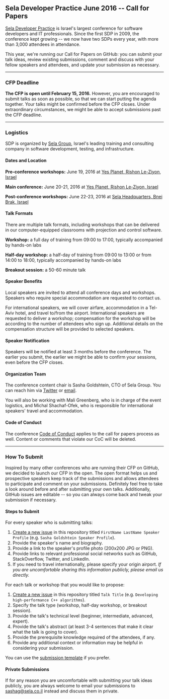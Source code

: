 ## Sela Developer Practice June 2016 -- Call for Papers

[Sela Developer Practice](http://www.seladeveloperpractice.com) is Israel's largest conference for software developers and IT professionals. Since the first SDP in 2009, the conference kept growing -- we now have two SDPs every year, with more than 3,000 attendees in attendance.

This year, we're running our Call for Papers on GitHub: you can submit your talk ideas, review existing submissions, comment and discuss with your fellow speakers and attendees, and update your submission as necessary.

___

### CFP Deadline

**The CFP is open until February 15, 2016.** However, you are encouraged to submit talks as soon as possible, so that we can start putting the agenda together. Your talks might be confirmed before the CFP closes. Under extraordinary circumstances, we might be able to accept submissions past the CFP deadline.

___

### Logistics

SDP is organized by [Sela Group](http://www.selagroup.com), Israel's leading training and consulting company in software development, testing, and infrastructure.

#### Dates and Location

**Pre-conference workshops:** June 19, 2016 at [Yes Planet, Rishon Le-Ziyon, Israel](https://goo.gl/maps/3XxkgadKmgJ2)

**Main conference:** June 20-21, 2016 at [Yes Planet, Rishon Le-Ziyon, Israel](https://goo.gl/maps/3XxkgadKmgJ2)

**Post-conference workshops:** June 22-23, 2016 at [Sela Headquarters, Bnei Brak, Israel](https://goo.gl/maps/S3YBpHJVVe32)

#### Talk Formats

There are multiple talk formats, including workshops that can be delivered in our computer-equipped classrooms with projection and control software.

**Workshop:** a full day of training from 09:00 to 17:00, typically accompanied by hands-on labs

**Half-day workshop:** a half-day of training from 09:00 to 13:00 or from 14:00 to 18:00, typically accompanied by hands-on labs

**Breakout session:** a 50-60 minute talk

#### Speaker Benefits

Local speakers are invited to attend all conference days and workshops. Speakers who require special accommodation are requested to contact us.

For international speakers, we will cover airfare, accommodation in a Tel-Aviv hotel, and travel to/from the airport. International speakers are requested to deliver a workshop; compensation for the workshop will be according to the number of attendees who sign up. Additional details on the compensation structure will be provided to selected speakers.

#### Speaker Notification

Speakers will be notified at least 3 months before the conference. The earlier you submit, the earlier we might be able to confirm your sessions, even before the CFP closes.

#### Organization Team

The conference content chair is Sasha Goldshtein, CTO of Sela Group. You can reach him via [Twitter](https://twitter.com/goldshtn) or [email](mailto:sashag@sela.co.il).

You will also be working with Mali Greenberg, who is in charge of the event logistics, and Michal Shachaf-Ofek, who is responsible for international speakers' travel and accommodation.

#### Code of Conduct

The conference [Code of Conduct](coc.md) applies to the call for papers process as well. Content or comments that violate our CoC will be deleted.

___

### How To Submit

Inspired by many other conferences who are running their CFP on GitHub, we decided to launch our CFP in the open. The open format helps us and prospective speakers keep track of the submissions and allows attendees to participate and comment on your submissions. Definitely feel free to take a look around before and after submitting your own talks. Additionally, GitHub issues are editable -- so you can always come back and tweak your submission if necessary.

#### Steps to Submit

For every speaker who is submitting talks:

1. [Create a new issue](https://github.com/selagroup/sdp-june2016-cfp/issues/new) in this repository titled `FirstName LastName Speaker Profile` (e.g. `Sasha Goldshtein Speaker Profile`).
1. Provide the speaker's name and biography.
1. Provide a link to the speaker's profile photo (200x200 JPG or PNG).
1. Provide links to relevant professional social networks such as GitHub, StackOverflow, Twitter, and LinkedIn.
1. If you need to travel internationally, please specify your origin airport. *If you are uncomfortable sharing this information publicly, please email us directly.*

For each talk or workshop that you would like to propose:

1. [Create a new issue](https://github.com/selagroup/sdp-june2016-cfp/issues/new) in this repository titled `Talk Title` (e.g. `Developing high-performance C++ algorithms`).
1. Specify the talk type (workshop, half-day workshop, or breakout session).
1. Provide the talk's technical level (beginner, intermediate, advanced, expert).
1. Provide the talk's abstract (at least 3-4 sentences that make it clear what the talk is going to cover).
1. Provide the prerequisite knowledge required of the attendees, if any.
1. Provide any additional context or information may be helpful in considering your submission.

You can use the [submission template](submission-template.md) if you prefer.

#### Private Submissions

If for any reason you are uncomfortable with submitting your talk ideas publicly, you are always welcome to email your submissions to [sashag@sela.co.il](mailto:sashag@sela.co.il) instead and discuss them in private.

